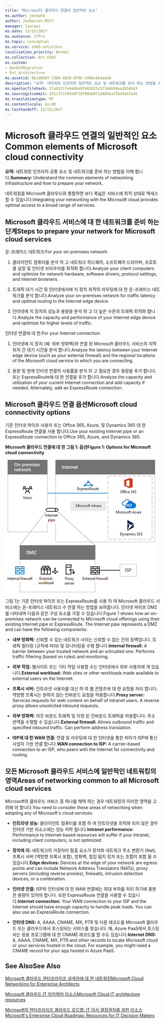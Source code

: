 ```yaml
---
title: "Microsoft 클라우드 연결의 일반적인 요소"
ms.author: josephd
author: JoeDavies-MSFT
manager: laurawi
ms.date: 12/15/2017
ms.audience: ITPro
ms.topic: conceptual
ms.service: o365-solutions
localization_priority: Normal
ms.collection: Ent_O365
ms.custom:
- DecEntMigration
- Ent_Architecture
ms.assetid: 061d4507-7360-4029-8f4b-3d4bc6b4ade0
description: "요약: 네트워킹 인프라의 일반적인 요소 및 네트워크를 준비 하는 방법을 이해 합니다."
ms.openlocfilehash: 27a83217e94d6a0f882825c57346b58ea1834443
ms.sourcegitcommit: d31cf57295e8f3d798ab971d405baf3bd3eb7a45
ms.translationtype: MT
ms.contentlocale: ko-KR
ms.lasthandoff: 12/15/2017
---
```

# <a name="common-elements-of-microsoft-cloud-connectivity"></a><span data-ttu-id="cf8ce-103">Microsoft 클라우드 연결의 일반적인 요소</span><span class="sxs-lookup"><span data-stu-id="cf8ce-103">Common elements of Microsoft cloud connectivity</span></span>

 <span data-ttu-id="cf8ce-104">**요약:** 네트워킹 인프라의 공통 요소 및 네트워크를 준비 하는 방법을 이해 합니다.</span><span class="sxs-lookup"><span data-stu-id="cf8ce-104">**Summary:** Understand the common elements of networking infrastructure and how to prepare your network.</span></span>
  
<span data-ttu-id="cf8ce-105">네트워킹을 Microsoft 클라우드와 통합하면 보다 폭넓은 서비스에 최적 상태로 액세스할 수 있습니다.</span><span class="sxs-lookup"><span data-stu-id="cf8ce-105">Integrating your networking with the Microsoft cloud provides optimal access to a broad range of services.</span></span>
  
## <a name="steps-to-prepare-your-network-for-microsoft-cloud-services"></a><span data-ttu-id="cf8ce-106">Microsoft 클라우드 서비스에 대 한 네트워크를 준비 하는 단계</span><span class="sxs-lookup"><span data-stu-id="cf8ce-106">Steps to prepare your network for Microsoft cloud services</span></span>
<span data-ttu-id="cf8ce-107"><a name="steps"> </a></span><span class="sxs-lookup"><span data-stu-id="cf8ce-107"></span></span>

<span data-ttu-id="cf8ce-108">온-프레미스 네트워크:</span><span class="sxs-lookup"><span data-stu-id="cf8ce-108">For your on-premises network:</span></span>
  
1. <span data-ttu-id="cf8ce-109">클라이언트 컴퓨터를 분석 하 고 네트워크 하드웨어, 소프트웨어 드라이버, 프로토콜 설정 및 인터넷 브라우저를 최적화 합니다.</span><span class="sxs-lookup"><span data-stu-id="cf8ce-109">Analyze your client computers and optimize for network hardware, software drivers, protocol settings, and Internet browsers.</span></span>
    
2. <span data-ttu-id="cf8ce-110">트래픽 대기 시간 및 인터넷에서에 지 장치 최적의 라우팅에 대 한 온-프레미스 네트워크를 분석 합니다.</span><span class="sxs-lookup"><span data-stu-id="cf8ce-110">Analyze your on-premises network for traffic latency and optimal routing to the Internet edge device.</span></span>
    
3. <span data-ttu-id="cf8ce-111">인터넷에 지 장치의 성능과 용량을 분석 하 고 더 높은 수준의 트래픽 최적화 합니다.</span><span class="sxs-lookup"><span data-stu-id="cf8ce-111">Analyze the capacity and performance of your Internet edge device and optimize for higher levels of traffic.</span></span>
    
<span data-ttu-id="cf8ce-112">인터넷 연결에 대 한:</span><span class="sxs-lookup"><span data-stu-id="cf8ce-112">For your Internet connection:</span></span>
  
1. <span data-ttu-id="cf8ce-113">인터넷에 지 장치 (예: 외부 방화벽)와 연결 된 Microsoft 클라우드 서비스의 지역 위치 간 대기 시간을 분석 합니다.</span><span class="sxs-lookup"><span data-stu-id="cf8ce-113">Analyze the latency between your Internet edge device (such as your external firewall) and the regional locations of the Microsoft cloud service to which you are connecting.</span></span>
    
2. <span data-ttu-id="cf8ce-p101">용량 및 현재 인터넷 연결의 사용률을 분석 하 고 필요한 경우 용량을 추가 합니다. 또는 ExpressRoute에 대 한 연결을 추가 합니다.</span><span class="sxs-lookup"><span data-stu-id="cf8ce-p101">Analyze the capacity and utilization of your current Internet connection and add capacity if needed. Alternately, add an ExpressRoute connection.</span></span>
    
## <a name="microsoft-cloud-connectivity-options"></a><span data-ttu-id="cf8ce-116">Microsoft 클라우드 연결 옵션</span><span class="sxs-lookup"><span data-stu-id="cf8ce-116">Microsoft cloud connectivity options</span></span>
<span data-ttu-id="cf8ce-117"><a name="steps"> </a></span><span class="sxs-lookup"><span data-stu-id="cf8ce-117"></span></span>

<span data-ttu-id="cf8ce-118">기존 인터넷 파이프 사용자 또는 Office 365, Azure, 및 Dynamics 365 대 한 ExpressRoute 연결을 사용 합니다.</span><span class="sxs-lookup"><span data-stu-id="cf8ce-118">Use your existing Internet pipe or an ExpressRoute connection to Office 365, Azure, and Dynamics 365.</span></span>
  
<span data-ttu-id="cf8ce-119">**Microsoft 클라우드 연결에 대 한 그림 1: 옵션**</span><span class="sxs-lookup"><span data-stu-id="cf8ce-119">**Figure 1: Options for Microsoft cloud connectivity**</span></span>

![그림 1:  Microsoft 클라우드 연결을 위한 옵션](images/Network_Poster/CommonElements.png)

  
<span data-ttu-id="cf8ce-p102">그림 1는 기존 인터넷 파이프 또는 ExpressRoute를 사용 하 여 Microsoft 클라우드 서비스에는 온-프레미스 네트워크 수 연결 하는 방법을 보여줍니다. 인터넷 파이프 DMZ를 나타내며 다음과 같은 구성 요소를 가질 수 있습니다.</span><span class="sxs-lookup"><span data-stu-id="cf8ce-p102">Figure 1 shows how an on-premises network can be connected to Microsoft cloud offerings using their existing Internet pipe or ExpressRoute. The Internet pipe represents a DMZ and can have the following components:</span></span>
  
- <span data-ttu-id="cf8ce-p103">**내부 방화벽:** 신뢰할 수 있는 네트워크 사이는 신뢰할 수 없는 간의 장벽입니다. 트래픽 필터링 (규칙에 따라) 및 모니터링을 수행 합니다.</span><span class="sxs-lookup"><span data-stu-id="cf8ce-p103">**Internal firewall:** A barrier between your trusted network and an untrusted one. Performs traffic filtering (based on rules) and monitoring.</span></span>
    
- <span data-ttu-id="cf8ce-125">**외부 작업:** 웹사이트 또는 기타 작업 사용할 수는 인터넷에서 외부 사용자에 게 있습니다.</span><span class="sxs-lookup"><span data-stu-id="cf8ce-125">**External workload:** Web sites or other workloads made available to external users on the Internet.</span></span>
    
- <span data-ttu-id="cf8ce-p104">**프록시 서버:** 인트라넷 사용자를 대신 하 여 웹 콘텐츠에 대 한 요청을 처리 합니다. 역방향 프록시는 원하지 않는 인바운드 요청을 허용합니다.</span><span class="sxs-lookup"><span data-stu-id="cf8ce-p104">**Proxy server:** Services requests for web content on behalf of intranet users. A reverse proxy allows unsolicited inbound requests.</span></span>
    
- <span data-ttu-id="cf8ce-p105">**외부 방화벽:** 아웃 바운드 트래픽 및 지정 된 인바운드 트래픽을 허용합니다. 주소 번역을 수행할 수 있습니다.</span><span class="sxs-lookup"><span data-stu-id="cf8ce-p105">**External firewall:** Allows outbound traffic and specified inbound traffic. Can perform address translation.</span></span>
    
- <span data-ttu-id="cf8ce-130">**ISP에 대 한 WAN 연결:** 연결 및 라우팅에 대 한 인터넷을 통한 피어가 ISP에 통신사업자 기반 연결 합니다.</span><span class="sxs-lookup"><span data-stu-id="cf8ce-130">**WAN connection to ISP:** A carrier-based connection to an ISP, who peers with the Internet for connectivity and routing.</span></span>
    
## <a name="areas-of-networking-common-to-all-microsoft-cloud-services"></a><span data-ttu-id="cf8ce-131">모든 Microsoft 클라우드 서비스에 일반적인 네트워킹의 영역</span><span class="sxs-lookup"><span data-stu-id="cf8ce-131">Areas of networking common to all Microsoft cloud services</span></span>
<span data-ttu-id="cf8ce-132"><a name="steps"> </a></span><span class="sxs-lookup"><span data-stu-id="cf8ce-132"></span></span>

<span data-ttu-id="cf8ce-133">Microsoft의 클라우드 서비스 중 하나를 채택 하는 경우 네트워킹의 이러한 영역을 고려해 야 합니다.</span><span class="sxs-lookup"><span data-stu-id="cf8ce-133">You need to consider these areas of networking when adopting any of Microsoft's cloud services.</span></span>
  
- <span data-ttu-id="cf8ce-134">**인트라넷 성능:** 클라이언트 컴퓨터를 포함 하 여 인트라넷을 최적화 되지 않은 경우 인터넷 기반 리소스에는 성능 저하 됩니다.</span><span class="sxs-lookup"><span data-stu-id="cf8ce-134">**Intranet performance:** Performance to Internet-based resources will suffer if your intranet, including client computers, is not optimized.</span></span>
    
- <span data-ttu-id="cf8ce-135">**장치에 지:** 네트워크의 가장자리 탈출 요소가 장치와 네트워크 주소 변환기 (Nat), 프록시 서버 (역방향 프록시 포함), 방화벽, 침입 탐지 장치 또는 조합이 포함 될 수 있습니다.</span><span class="sxs-lookup"><span data-stu-id="cf8ce-135">**Edge devices:** Devices at the edge of your network are egress points and can include Network Address Translators (NATs), proxy servers (including reverse proxies), firewalls, intrusion detection devices, or a combination.</span></span>
    
- <span data-ttu-id="cf8ce-p106">**인터넷 연결:** ISP와 인터넷에 대 한 WAN 연결에는 최대 부하를 처리 하기에 충분 한 용량이 있어야 합니다. 또한 ExpressRoute 연결을 사용할 수 있습니다.</span><span class="sxs-lookup"><span data-stu-id="cf8ce-p106">**Internet connection:** Your WAN connection to your ISP and the Internet should have enough capacity to handle peak loads. You can also use an ExpressRoute connection.</span></span>
    
- <span data-ttu-id="cf8ce-p107">**인터넷 DNS:** A, AAAA, CNAME, MX, PTR 및 다른 레코드를 Microsoft 클라우드 또는 클라우드에서 호스팅되는 서비스를 찾습니다. 예, Azure PaaS에서 호스팅되는 응용 프로그램에 대 한 CNAME 레코드를 할 수도 있습니다.</span><span class="sxs-lookup"><span data-stu-id="cf8ce-p107">**Internet DNS:** A, AAAA, CNAME, MX, PTR and other records to locate Microsoft cloud or your services hosted in the cloud. For example, you might need a CNAME record for your app hosted in Azure PaaS.</span></span>
    
## <a name="see-also"></a><span data-ttu-id="cf8ce-140">See Also</span><span class="sxs-lookup"><span data-stu-id="cf8ce-140">See Also</span></span>

<span data-ttu-id="cf8ce-141"><a name="steps"> </a></span><span class="sxs-lookup"><span data-stu-id="cf8ce-141"></span></span>

[<span data-ttu-id="cf8ce-142">Microsoft 클라우드 엔터프라이즈 설계자에 대 한 네트워킹</span><span class="sxs-lookup"><span data-stu-id="cf8ce-142">Microsoft Cloud Networking for Enterprise Architects</span></span>](microsoft-cloud-networking-for-enterprise-architects.md)
  
[<span data-ttu-id="cf8ce-143">Microsoft 클라우드 IT 아키텍처 리소스</span><span class="sxs-lookup"><span data-stu-id="cf8ce-143">Microsoft Cloud IT architecture resources</span></span>](microsoft-cloud-it-architecture-resources.md)

[<span data-ttu-id="cf8ce-144">Microsoft의 엔터프라이즈 클라우드 로드맵: IT 의사 결정권자를 위한 리소스</span><span class="sxs-lookup"><span data-stu-id="cf8ce-144">Microsoft's Enterprise Cloud Roadmap: Resources for IT Decision Makers</span></span>](https://sway.com/FJ2xsyWtkJc2taRD)


